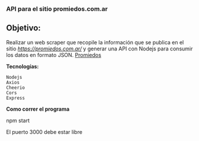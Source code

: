 ### API para el sitio promiedos.com.ar

## Objetivo:

Realizar un web scraper que recopile la información que se publica en el sitio _https://promiedos.com.ar/_ y generar una API con Nodejs para consumir los datos en formato JSON. [Promiedos](https://promiedos.com.ar/)

**Tecnologías:**

    Nodejs
    Axios
    Cheerio
    Cors
    Express

**Como correr el programa**

npm start

El puerto 3000 debe estar libre
